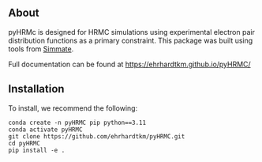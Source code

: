 About 
--- 
pyHRMc is designed for HRMC simulations using experimental electron pair distribution functions as a primary constraint. This package was built using tools from 
[Simmate](https://github.com/jacksund/simmate). 

Full documentation can be found at https://ehrhardtkm.github.io/pyHRMC/

Installation
 --- 
To install, we recommend the following: 
``` 
conda create -n pyHRMC pip python==3.11 
conda activate pyHRMC
git clone https://github.com/ehrhardtkm/pyHRMC.git
cd pyHRMC
pip install -e .
```

